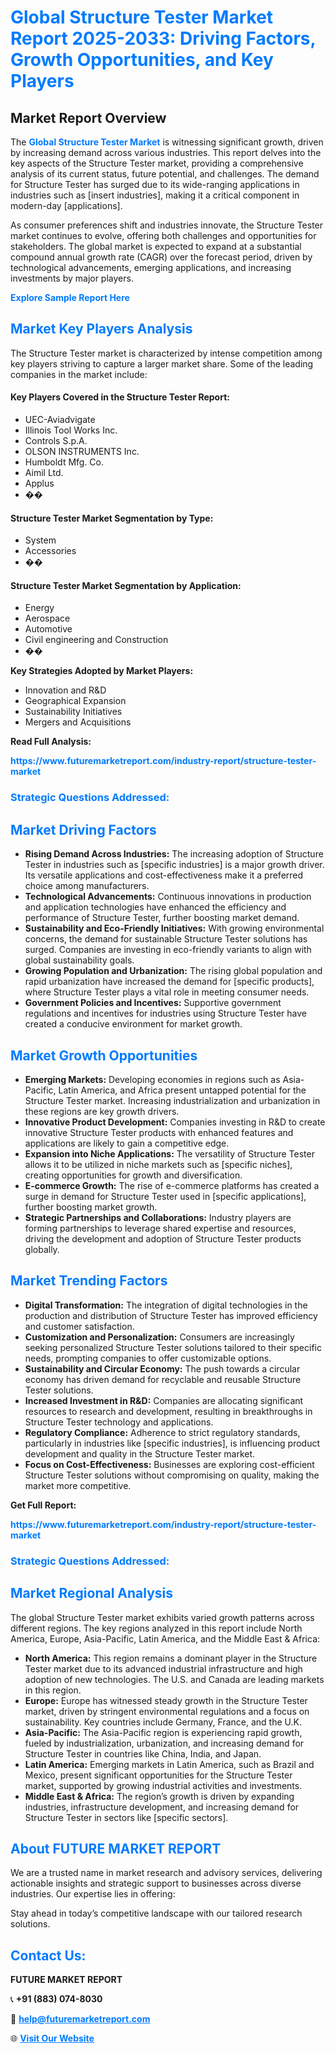 <h1 style="color: #007BFF;">Global Structure Tester Market Report 2025-2033: Driving Factors, Growth Opportunities, and Key Players</h1>

<section id="overview">
<h2>Market Report Overview</h2>
<p>The <a href="https://www.futuremarketreport.com/industry-report/structure-tester-market" style="color: #007BFF; text-decoration: none;"><strong>Global Structure Tester Market</strong></a> is witnessing significant growth, driven by increasing demand across various industries. This report delves into the key aspects of the Structure Tester market, providing a comprehensive analysis of its current status, future potential, and challenges. The demand for Structure Tester has surged due to its wide-ranging applications in industries such as [insert industries], making it a critical component in modern-day [applications].</p>
<p>As consumer preferences shift and industries innovate, the Structure Tester market continues to evolve, offering both challenges and opportunities for stakeholders. The global market is expected to expand at a substantial compound annual growth rate (CAGR) over the forecast period, driven by technological advancements, emerging applications, and increasing investments by major players.</p>
</section>

<section id="overview">
<p><a href="https://www.futuremarketreport.com/request-sample/reportId=117846" style="color: #007BFF; text-decoration: none;"><strong>Explore Sample Report Here</strong></a></p>
</section>

<section id="key-players">
<h2 style="color: #007BFF;">Market Key Players Analysis</h2>
<p>The Structure Tester market is characterized by intense competition among key players striving to capture a larger market share. Some of the leading companies in the market include:</p>
<h4>Key Players Covered in the Structure Tester Report:</h4>
<ul><li>UEC-Aviadvigate</li><li>Illinois Tool Works Inc.</li><li>Controls S.p.A.</li><li>OLSON INSTRUMENTS Inc.</li><li>Humboldt Mfg. Co.</li><li>Aimil Ltd.</li><li>Applus</li><li>��</li></ul>
<h4>Structure Tester Market Segmentation by Type:</h4>
<ul><li>System</li><li>Accessories</li><li>��</li></ul>

<h4>Structure Tester Market Segmentation by Application:</h4>
<ul><li>Energy</li><li>Aerospace</li><li>Automotive</li><li>Civil engineering and Construction</li><li>��</li></ul>
<p><strong>Key Strategies Adopted by Market Players:</strong></p>
<ul>
<li>Innovation and R&D</li>
<li>Geographical Expansion</li>
<li>Sustainability Initiatives</li>
<li>Mergers and Acquisitions</li>
</ul>
</section>

<section>
<p><strong>Read Full Analysis: </strong></p><a href="https://www.futuremarketreport.com/industry-report/structure-tester-market" style="color: #007BFF; text-decoration: none;"><strong>https://www.futuremarketreport.com/industry-report/structure-tester-market</strong></a>
<h3 style="color: #007BFF;">Strategic Questions Addressed:</h3>
</section>

<section id="driving-factors">
<h2 style="color: #007BFF;">Market Driving Factors</h2>
<ul>
<li><strong>Rising Demand Across Industries:</strong> The increasing adoption of Structure Tester in industries such as [specific industries] is a major growth driver. Its versatile applications and cost-effectiveness make it a preferred choice among manufacturers.</li>
<li><strong>Technological Advancements:</strong> Continuous innovations in production and application technologies have enhanced the efficiency and performance of Structure Tester, further boosting market demand.</li>
<li><strong>Sustainability and Eco-Friendly Initiatives:</strong> With growing environmental concerns, the demand for sustainable Structure Tester solutions has surged. Companies are investing in eco-friendly variants to align with global sustainability goals.</li>
<li><strong>Growing Population and Urbanization:</strong> The rising global population and rapid urbanization have increased the demand for [specific products], where Structure Tester plays a vital role in meeting consumer needs.</li>
<li><strong>Government Policies and Incentives:</strong> Supportive government regulations and incentives for industries using Structure Tester have created a conducive environment for market growth.</li>
</ul>
</section>

<section id="growth-opportunities">
<h2 style="color: #007BFF;">Market Growth Opportunities</h2>
<ul>
<li><strong>Emerging Markets:</strong> Developing economies in regions such as Asia-Pacific, Latin America, and Africa present untapped potential for the Structure Tester market. Increasing industrialization and urbanization in these regions are key growth drivers.</li>
<li><strong>Innovative Product Development:</strong> Companies investing in R&D to create innovative Structure Tester products with enhanced features and applications are likely to gain a competitive edge.</li>
<li><strong>Expansion into Niche Applications:</strong> The versatility of Structure Tester allows it to be utilized in niche markets such as [specific niches], creating opportunities for growth and diversification.</li>
<li><strong>E-commerce Growth:</strong> The rise of e-commerce platforms has created a surge in demand for Structure Tester used in [specific applications], further boosting market growth.</li>
<li><strong>Strategic Partnerships and Collaborations:</strong> Industry players are forming partnerships to leverage shared expertise and resources, driving the development and adoption of Structure Tester products globally.</li>
</ul>
</section>

<section id="trending-factors">
<h2 style="color: #007BFF;">Market Trending Factors</h2>
<ul>
<li><strong>Digital Transformation:</strong> The integration of digital technologies in the production and distribution of Structure Tester has improved efficiency and customer satisfaction.</li>
<li><strong>Customization and Personalization:</strong> Consumers are increasingly seeking personalized Structure Tester solutions tailored to their specific needs, prompting companies to offer customizable options.</li>
<li><strong>Sustainability and Circular Economy:</strong> The push towards a circular economy has driven demand for recyclable and reusable Structure Tester solutions.</li>
<li><strong>Increased Investment in R&D:</strong> Companies are allocating significant resources to research and development, resulting in breakthroughs in Structure Tester technology and applications.</li>
<li><strong>Regulatory Compliance:</strong> Adherence to strict regulatory standards, particularly in industries like [specific industries], is influencing product development and quality in the Structure Tester market.</li>
<li><strong>Focus on Cost-Effectiveness:</strong> Businesses are exploring cost-efficient Structure Tester solutions without compromising on quality, making the market more competitive.</li>
</ul>
</section>

<section>
<p><strong>Get Full Report: </strong></p><a href="https://www.futuremarketreport.com/industry-report/structure-tester-market" style="color: #007BFF; text-decoration: none;"><strong>https://www.futuremarketreport.com/industry-report/structure-tester-market</strong></a>
<h3 style="color: #007BFF;">Strategic Questions Addressed:</h3>
</section>


<section id="regional-analysis">
<h2 style="color: #007BFF;">Market Regional Analysis</h2>
<p>The global Structure Tester market exhibits varied growth patterns across different regions. The key regions analyzed in this report include North America, Europe, Asia-Pacific, Latin America, and the Middle East & Africa:</p>
<ul>
<li><strong>North America:</strong> This region remains a dominant player in the Structure Tester market due to its advanced industrial infrastructure and high adoption of new technologies. The U.S. and Canada are leading markets in this region.</li>
<li><strong>Europe:</strong> Europe has witnessed steady growth in the Structure Tester market, driven by stringent environmental regulations and a focus on sustainability. Key countries include Germany, France, and the U.K.</li>
<li><strong>Asia-Pacific:</strong> The Asia-Pacific region is experiencing rapid growth, fueled by industrialization, urbanization, and increasing demand for Structure Tester in countries like China, India, and Japan.</li>
<li><strong>Latin America:</strong> Emerging markets in Latin America, such as Brazil and Mexico, present significant opportunities for the Structure Tester market, supported by growing industrial activities and investments.</li>
<li><strong>Middle East & Africa:</strong> The region’s growth is driven by expanding industries, infrastructure development, and increasing demand for Structure Tester in sectors like [specific sectors].</li>
</ul>
</section>

<footer>
<h2 style="color: #007BFF;">About FUTURE MARKET REPORT</h2>
<p>We are a trusted name in market research and advisory services, delivering actionable insights and strategic support to businesses across diverse industries. Our expertise lies in offering:</p>

<p>Stay ahead in today’s competitive landscape with our tailored research solutions.</p>

<h2 style="color: #007BFF;">Contact Us:</h2>
<p><strong>FUTURE MARKET REPORT</strong></p>
<p>📞 <strong>+91 (883) 074-8030</strong></p>
<p>📧 <strong><a href="mailto:help@futuremarketreport.com" style="color: #007BFF;">help@futuremarketreport.com</a></strong></p>
<p>🌐 <strong><a href="https://www.futuremarketreport.com/" style="color: #007BFF;">Visit Our Website</a></strong></p>
</footer>